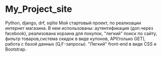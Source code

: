 # My_Project_site
Python, django, drf, sqlite
Мой стартовый проект, по реализации интернет магазина.
В нем использованы: аутентификация (доп.через facebook), реализована корзина для покупок,
"легкий" поиск по сайту, фильтр товаров,система скидок в виде купонов, API(только GET), работа с
базой данных (Q,F-запросы). 
"Легкий" front-end в виде CSS  и Bootstrap.
